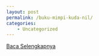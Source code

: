 ```yaml
---
layout: post
permalink: /buku-mimpi-kuda-nil/
categories:
    - Uncategorized
---
```


[Baca Selengkapnya](/08)